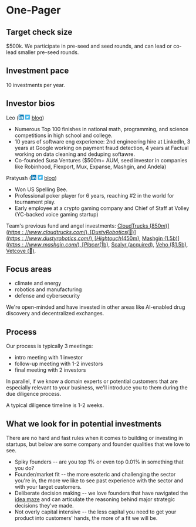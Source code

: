 # One-Pager

## Target check size
$500k. We participate in pre-seed and seed rounds, and can lead or co-lead smaller pre-seed rounds.

## Investment pace
10 investments per year.

## Investor bios
Leo ([<img src="../linkedin_logo.png" width="14" height="14">](https://www.linkedin.com/in/lpolovets/) [<img src="../twitter_logo.png" width="14" height="14">](https://twitter.com/lpolovets) [blog](https://codingvc.com))
- Numerous Top 100 finishes in national math, programming, and science competitions in high school and college.
- 10 years of software eng experience: 2nd engineering hire at LinkedIn, 3 years at Google working on payment fraud detection, 4 years at Factual working on data cleaning and deduping softawre.
- Co-founded Susa Ventures ($500m+ AUM, seed investor in companies like Robinhood, Flexport, Mux, Expanse, Mashgin, and Andela)

Pratyush ([<img src="../linkedin_logo.png" width="14" height="14">](https://www.linkedin.com/in/pratyush-buddiga-9238b4156/) [<img src="../twitter_logo.png" width="14" height="14">](https://twitter.com/pratyushbuddiga) [blog](https://pratyushbuddiga.substack.com/))
- Won US Spelling Bee.
- Professional poker player for 6 years, reaching \#2 in the world for tournament play.
- Early employee at a crypto gaming company and Chief of Staff at Volley (YC-backed voice gaming startup)


Team's previous fund and angel investments: [CloudTrucks ($850m)](https://www.cloudtrucks.com/), [Dusty Robotics (🤫)](https://www.dustyrobotics.com/), [Hightouch ($450m)](https://hightouch.com/), [Mashgin ($1.5b)](https://www.mashgin.com/), [Placer ($1b)](https://www.placer.ai/), [Scalyr (acquired)](https://www.dataset.com/), [Veho ($1.5b)](https://shipveho.com/), [Vetcove (🤫)](https://www.vetcove.com/).

## Focus areas
- climate and energy
- robotics and manufacturing
- defense and cybersecurity

We're open-minded and have invested in other areas like AI-enabled drug discovery and decentralized exchanges.

## Process
Our process is typically 3 meetings:
- intro meeting with 1 investor
- follow-up meeting with 1-2 investors
- final meeting with 2 investors

In parallel, if we know a domain experts or potential customers that are especially relevant to your business, we'll introduce you to them during the due diligence process.

A typical diligence timeline is 1-2 weeks.

## What we look for in potential investments

There are no hard and fast rules when it comes to building or investing in startups, but below are some company and founder qualities that we love to see.

- Spiky founders -- are you top 1% or even top 0.01% in something that you do?
- Founder/market fit -- the more esoteric and challenging the sector you're in, the more we like to see past experience with the sector and with your target customers.
- Deliberate decision making -- we love founders that have navigated the [idea maze](https://cdixon.org/2013/08/04/the-idea-maze) and can articulate the reasoning behind major strategic decisions they've made.
- Not overly capital intensive -- the less capital you need to get your product into customers' hands, the more of a fit we will be.
